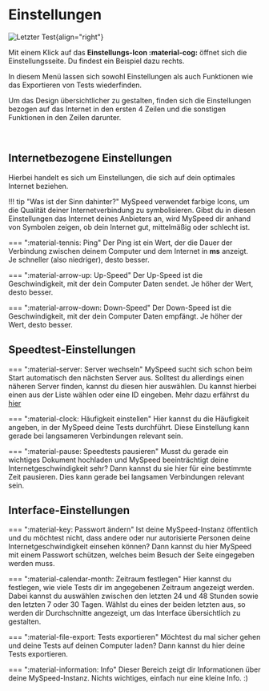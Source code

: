 # Einstellungen

![Letzter Test](/assets/images/settings.png){align="right"}

Mit einem Klick auf das **Einstellungs-Icon :material-cog:** öffnet sich die Einstellungsseite. Du findest ein Beispiel
dazu rechts.

In diesem Menü lassen sich sowohl Einstellungen als auch Funktionen wie das Exportieren von Tests wiederfinden.

Um das Design übersichtlicher zu gestalten, finden sich die Einstellungen bezogen auf das Internet in den ersten 4
Zeilen und die sonstigen Funktionen in den Zeilen darunter.

<br clear="both" />

## Internetbezogene Einstellungen

Hierbei handelt es sich um Einstellungen, die sich auf dein optimales Internet beziehen.

!!! tip "Was ist der Sinn dahinter?"
    MySpeed verwendet farbige Icons, um die Qualität deiner Internetverbindung zu symbolisieren. Gibst du in diesen
    Einstellungen das Internet deines Anbieters an, wird MySpeed dir anhand von Symbolen zeigen, ob dein Internet gut,
    mittelmäßig oder schlecht ist.

=== ":material-tennis: Ping"
    Der Ping ist ein Wert, der die Dauer der Verbindung zwischen deinem Computer und dem Internet in **ms** anzeigt.  
    Je schneller (also niedriger), desto besser.

=== ":material-arrow-up: Up-Speed"
    Der Up-Speed ist die Geschwindigkeit, mit der dein Computer Daten sendet. Je höher der Wert, desto besser.

=== ":material-arrow-down: Down-Speed"
    Der Down-Speed ist die Geschwindigkeit, mit der dein Computer Daten empfängt. Je höher der Wert, desto besser.

## Speedtest-Einstellungen

=== ":material-server: Server wechseln"
    MySpeed sucht sich schon beim Start automatisch den nächsten Server aus. Solltest du allerdings einen näheren
    Server finden, kannst du diesen hier auswählen. Du kannst hierbei einen aus der Liste wählen oder eine ID eingeben.
    Mehr dazu erfährst du [hier](https://www.ookla.com/network)

=== ":material-clock: Häufigkeit einstellen"
    Hier kannst du die Häufigkeit angeben, in der MySpeed deine Tests durchführt. Diese Einstellung kann gerade bei
    langsameren Verbindungen relevant sein.

=== ":material-pause: Speedtests pausieren"
    Musst du gerade ein wichtiges Dokument hochladen und MySpeed beeinträchtigt deine Internetgeschwindigkeit sehr? Dann
    kannst du sie hier für eine bestimmte Zeit pausieren. Dies kann gerade bei langsamen Verbindungen relevant sein.

## Interface-Einstellungen

=== ":material-key: Passwort ändern"
    Ist deine MySpeed-Instanz öffentlich und du möchtest nicht, dass andere oder nur autorisierte Personen deine Internetgeschwindigkeit
    einsehen können? Dann kannst du hier MySpeed mit einem Passwort schützen, welches beim Besuch der Seite eingegeben werden muss.

=== ":material-calendar-month: Zeitraum festlegen"
    Hier kannst du festlegen, wie viele Tests dir im angegebenen Zeitraum angezeigt werden. Dabei kannst du auswählen zwischen den
    letzten 24 und 48 Stunden sowie den letzten 7 oder 30 Tagen. Wählst du eines der beiden letzten aus, so werden dir Durchschnitte
    angezeigt, um das Interface übersichtlich zu gestalten.

=== ":material-file-export: Tests exportieren"
    Möchtest du mal sicher gehen und deine Tests auf deinen Computer laden? Dann kannst du hier deine Tests exportieren.

=== ":material-information: Info"
    Dieser Bereich zeigt dir Informationen über deine MySpeed-Instanz. Nichts wichtiges, einfach nur eine kleine Info. :)